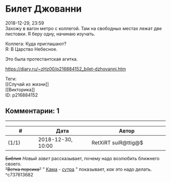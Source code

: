 Билет Джованни
==============

  
2018-12-29, 23:59  
 Захожу в вагон метро с коллегой. Там на свободных местах лежат две листовки. Я беру одну, начинаю изучать.   
   
 Коллега: Куда приглашают?   
 Я: В Царство Небесное.   
   
 Это была протестантская агитка.   
  
<https://diary.ru/~zHz00/p216884152_bilet-dzhovanni.htm>  
  
Теги:  
[[Случай из жизни]]  
[[Викторика]]  
ID: p216884152  


Комментарии: 1
--------------

  


---



|         #         |              Дата              |                     Автор                     |           ID           |
| --- | --- | --- | --- |
| (1/1) | 2018-12-30, 10:00 | RetXiRT suiR@ttig@$ | c737613682 |

  
   ~~Библия~~   *Новый завет*  рассказывает, почему надо возлюбить ближнего своего.   
  ~~"Ветка персика"~~  "  [Кама](https://ru.wikipedia.org/wiki/Кама)  -  [сутра](https://ru.wikipedia.org/wiki/Сутра)  " показывает,  *как*  это надо делать.    
 ^c737613682